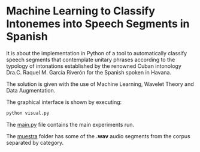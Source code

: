 # Machine Learning to Classify Intonemes into Speech Segments in Spanish

It is about the implementation in Python of a tool to automatically classify speech segments that contemplate unitary phrases according to the typology of intonations established by the renowned Cuban intonology Dra.C. Raquel M. García Riverón for the Spanish spoken in Havana.

The solution is given with the use of Machine Learning, Wavelet Theory and Data Augmentation.

The graphical interface is shown by executing:

```bash
python visual.py
```

The [main.py](./main.py) file contains the main experiments run.


The [muestra](./muestra) folder has some of the **.wav** audio segments from the corpus separated by category.
